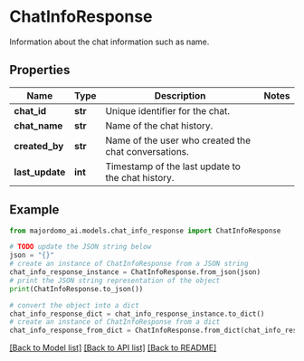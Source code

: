 # ChatInfoResponse

Information about the chat information such as name.

## Properties

Name | Type | Description | Notes
------------ | ------------- | ------------- | -------------
**chat_id** | **str** | Unique identifier for the chat. | 
**chat_name** | **str** | Name of the chat history. | 
**created_by** | **str** | Name of the user who created the chat conversations. | 
**last_update** | **int** | Timestamp of the last update to the chat history. | 

## Example

```python
from majordomo_ai.models.chat_info_response import ChatInfoResponse

# TODO update the JSON string below
json = "{}"
# create an instance of ChatInfoResponse from a JSON string
chat_info_response_instance = ChatInfoResponse.from_json(json)
# print the JSON string representation of the object
print(ChatInfoResponse.to_json())

# convert the object into a dict
chat_info_response_dict = chat_info_response_instance.to_dict()
# create an instance of ChatInfoResponse from a dict
chat_info_response_from_dict = ChatInfoResponse.from_dict(chat_info_response_dict)
```
[[Back to Model list]](../README.md#documentation-for-models) [[Back to API list]](../README.md#documentation-for-api-endpoints) [[Back to README]](../README.md)


